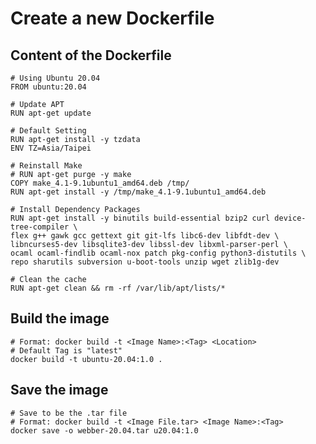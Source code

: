 <link rel="stylesheet" type="text/css" href="../../styles.css">

# Create a new Dockerfile

## Content of the Dockerfile
``` Shell
# Using Ubuntu 20.04
FROM ubuntu:20.04

# Update APT
RUN apt-get update

# Default Setting
RUN apt-get install -y tzdata
ENV TZ=Asia/Taipei

# Reinstall Make
# RUN apt-get purge -y make
COPY make_4.1-9.1ubuntu1_amd64.deb /tmp/
RUN apt-get install -y /tmp/make_4.1-9.1ubuntu1_amd64.deb

# Install Dependency Packages
RUN apt-get install -y binutils build-essential bzip2 curl device-tree-compiler \
flex g++ gawk gcc gettext git git-lfs libc6-dev libfdt-dev \
libncurses5-dev libsqlite3-dev libssl-dev libxml-parser-perl \
ocaml ocaml-findlib ocaml-nox patch pkg-config python3-distutils \
repo sharutils subversion u-boot-tools unzip wget zlib1g-dev

# Clean the cache
RUN apt-get clean && rm -rf /var/lib/apt/lists/*
```

## Build the image
``` Shell
# Format: docker build -t <Image Name>:<Tag> <Location>
# Default Tag is "latest"
docker build -t ubuntu-20.04:1.0 .
```

## Save the image
``` Shell
# Save to be the .tar file
# Format: docker build -t <Image File.tar> <Image Name>:<Tag>
docker save -o webber-20.04.tar u20.04:1.0
```